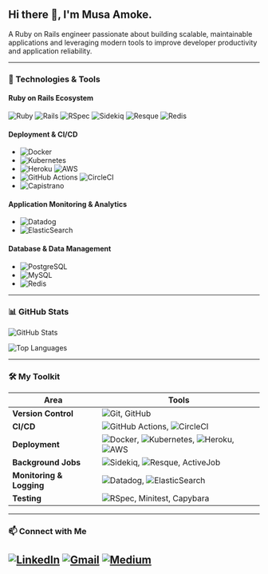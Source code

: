 ## Hi there 👋, I'm Musa Amoke.

A Ruby on Rails engineer passionate about building scalable, maintainable applications and leveraging modern tools to improve developer productivity and application reliability.

---

### 🚀 Technologies & Tools

#### Ruby on Rails Ecosystem
![Ruby](https://img.shields.io/badge/Ruby-CC342D?style=for-the-badge&logo=ruby&logoColor=white)
![Rails](https://img.shields.io/badge/Rails-CC0000?style=for-the-badge&logo=rubyonrails&logoColor=white)
![RSpec](https://img.shields.io/badge/RSpec-4B4B77?style=for-the-badge&logo=rspec&logoColor=white)
![Sidekiq](https://img.shields.io/badge/Sidekiq-DD0031?style=for-the-badge&logo=sidekiq&logoColor=white)
![Resque](https://img.shields.io/badge/Resque-4B4B77?style=for-the-badge)
![Redis](https://img.shields.io/badge/Redis-DC382D?style=for-the-badge&logo=redis&logoColor=white)

#### Deployment & CI/CD
- ![Docker](https://img.shields.io/badge/Docker-2496ED?style=for-the-badge&logo=docker&logoColor=white)
- ![Kubernetes](https://img.shields.io/badge/Kubernetes-326CE5?style=for-the-badge&logo=kubernetes&logoColor=white)
- ![Heroku](https://img.shields.io/badge/Heroku-430098?style=for-the-badge&logo=heroku&logoColor=white)
  ![AWS](https://img.shields.io/badge/AWS-232F3E?style=for-the-badge&logo=amazonaws&logoColor=white)
- ![GitHub Actions](https://img.shields.io/badge/GitHub_Actions-2088FF?style=for-the-badge&logo=github-actions&logoColor=white)
  ![CircleCI](https://img.shields.io/badge/CircleCI-343434?style=for-the-badge&logo=circleci&logoColor=white)
- ![Capistrano](https://img.shields.io/badge/Capistrano-4B4B77?style=for-the-badge)
  
#### Application Monitoring & Analytics
- ![Datadog](https://img.shields.io/badge/Datadog-632CA6?style=for-the-badge&logo=datadog&logoColor=white)
- ![ElasticSearch](https://img.shields.io/badge/ElasticSearch-005571?style=for-the-badge&logo=elasticsearch&logoColor=white)

  
#### Database & Data Management
- ![PostgreSQL](https://img.shields.io/badge/PostgreSQL-336791?style=for-the-badge&logo=postgresql&logoColor=white)
- ![MySQL](https://img.shields.io/badge/MySQL-4479A1?style=for-the-badge&logo=mysql&logoColor=white)
- ![Redis](https://img.shields.io/badge/Redis-DC382D?style=for-the-badge&logo=redis&logoColor=white)

---

### 📊 GitHub Stats
![GitHub Stats](https://github-readme-stats.vercel.app/api?username=musaomondi&show_icons=true&theme=dark&count_private=true)

![Top Languages](https://github-readme-stats.vercel.app/api/top-langs/?username=musaomondi&layout=compact&theme=dark)

---

### 🛠️ My Toolkit
| Area                     | Tools                                                                                              |
|--------------------------|----------------------------------------------------------------------------------------------------|
| **Version Control**      | ![Git](https://img.shields.io/badge/Git-F05032?style=for-the-badge&logo=git&logoColor=white), GitHub  |
| **CI/CD**                | ![GitHub Actions](https://img.shields.io/badge/GitHub_Actions-2088FF?style=for-the-badge&logo=github-actions&logoColor=white), ![CircleCI](https://img.shields.io/badge/CircleCI-343434?style=for-the-badge&logo=circleci&logoColor=white) |
| **Deployment**           | ![Docker](https://img.shields.io/badge/Docker-2496ED?style=for-the-badge&logo=docker&logoColor=white), ![Kubernetes](https://img.shields.io/badge/Kubernetes-326CE5?style=for-the-badge&logo=kubernetes&logoColor=white), ![Heroku](https://img.shields.io/badge/Heroku-430098?style=for-the-badge&logo=heroku&logoColor=white), ![AWS](https://img.shields.io/badge/AWS-232F3E?style=for-the-badge&logo=amazonaws&logoColor=white) |
| **Background Jobs**      | ![Sidekiq](https://img.shields.io/badge/Sidekiq-DD0031?style=for-the-badge&logo=sidekiq&logoColor=white), ![Resque](https://img.shields.io/badge/Resque-4B4B77?style=for-the-badge), ActiveJob |
| **Monitoring & Logging** | ![Datadog](https://img.shields.io/badge/Datadog-632CA6?style=for-the-badge&logo=datadog&logoColor=white), ![ElasticSearch](https://img.shields.io/badge/ElasticSearch-005571?style=for-the-badge&logo=elasticsearch&logoColor=white) |
| **Testing**              | ![RSpec](https://img.shields.io/badge/RSpec-4B4B77?style=for-the-badge&logo=rspec&logoColor=white), Minitest, Capybara |

---

### 📫 Connect with Me
[![LinkedIn](https://img.shields.io/badge/LinkedIn-0077B5?style=for-the-badge&logo=linkedin&logoColor=white)](https://linkedin.com/in/musa-amoke-b3bb0a88)
[![Gmail](https://img.shields.io/badge/Gmail-D14836?style=for-the-badge&logo=gmail&logoColor=white)](mailto:musaomondi7437@gmail.com)
[![Medium](https://img.shields.io/badge/Medium-12100E?style=for-the-badge&logo=medium&logoColor=white)](https://medium.com/@musaomondi7437)
---
